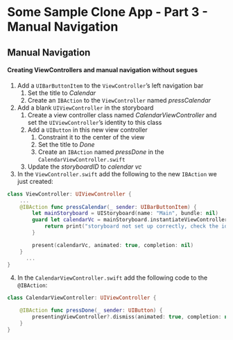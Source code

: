 # Some Sample Clone App - Part 3 - Manual Navigation
## Manual Navigation
#### Creating ViewControllers and manual navigation without segues
1. Add a `UIBarButtonItem` to the `ViewController`’s left navigation bar
	1. Set the title to *Calendar*
	2. Create an `IBAction` to the `ViewController` named *pressCalendar*
2. Add a blank `UIViewController` in the storyboard
	1. Create a view controller class named *CalendarViewController* and set the `UIViewController`’s identity to this class
	2. Add a `UIButton` in this new view controller
		1. Constraint it to the center of the view
		2. Set the title to *Done*
		3. Create an `IBAction` named *pressDone* in the `CalendarViewController.swift`
	3. Update the *storyboardID* to *calendar vc*
3. In the `ViewController.swift` add the following to the new `IBAction` we just created:
```swift
class ViewController: UIViewController {
    ...
    @IBAction func pressCalendar(_ sender: UIBarButtonItem) {
        let mainStoryboard = UIStoryboard(name: "Main", bundle: nil)
        guard let calendarVc = mainStoryboard.instantiateViewController(withIdentifier: "calendar vc") as? CalendarViewController else {
            return print("storyboard not set up correctly, check the identity of \"calendar vc\"")
        }

        present(calendarVc, animated: true, completion: nil)
    }
	  ...
}
```
4. In the `CalendarViewController.swift` add the following code to the `@IBAction`:
```swift
class CalendarViewController: UIViewController {

    @IBAction func pressDone(_ sender: UIButton) {
        presentingViewController?.dismiss(animated: true, completion: nil)
    }
}
```

